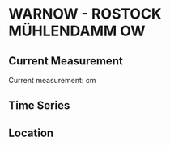 # WARNOW - ROSTOCK MÜHLENDAMM OW

## Current Measurement

Current measurement: <Value topic="rivers/pegel-online/WARNOW/ROSTOCK_MÜHLENDAMM_OW/measurementValue"/> cm

## Time Series

<TimeSeries topic="rivers/pegel-online/WARNOW/ROSTOCK_MÜHLENDAMM_OW/measurementValue" period="week" />

## Location

<WorldMap>
  <Marker lat="54.08243779276885" lon="12.154273180293085" labelTopic="rivers/pegel-online/WARNOW/ROSTOCK_MÜHLENDAMM_OW" />
</WorldMap>

